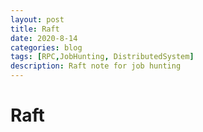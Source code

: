 ```yaml
---
layout: post
title: Raft
date: 2020-8-14
categories: blog
tags: [RPC,JobHunting, DistributedSystem]
description: Raft note for job hunting
---
```


# Raft
